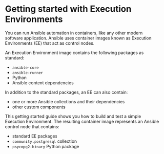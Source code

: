 # Getting started with Execution Environments

You can run Ansible automation in containers, like any other modern software application.
Ansible uses container images known as Execution Environments (EE) that act as control nodes.

An Execution Environment image contains the following packages as standard:

- `ansible-core`
- `ansible-runner`
- Python
- Ansible content dependencies

In addition to the standard packages, an EE can also contain:

-   one or more Ansible collections and their dependencies
-   other custom components

This getting started guide shows you how to build and test a simple Execution Environment.
The resulting container image represents an Ansible control node that contains:

- standard EE packages
- `community.postgresql` collection
- `psycopg2-binary` Python package
